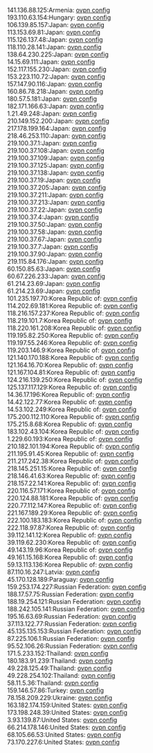 141.136.88.125:Armenia: [ovpn config](vpn/141_136_88_125.ovpn)  
193.110.63.154:Hungary: [ovpn config](vpn/193_110_63_154.ovpn)  
106.139.85.157:Japan: [ovpn config](vpn/106_139_85_157.ovpn)  
113.153.69.81:Japan: [ovpn config](vpn/113_153_69_81.ovpn)  
115.126.137.48:Japan: [ovpn config](vpn/115_126_137_48.ovpn)  
118.110.28.141:Japan: [ovpn config](vpn/118_110_28_141.ovpn)  
138.64.230.225:Japan: [ovpn config](vpn/138_64_230_225.ovpn)  
14.15.69.111:Japan: [ovpn config](vpn/14_15_69_111.ovpn)  
152.117.155.230:Japan: [ovpn config](vpn/152_117_155_230.ovpn)  
153.223.110.72:Japan: [ovpn config](vpn/153_223_110_72.ovpn)  
157.147.90.116:Japan: [ovpn config](vpn/157_147_90_116.ovpn)  
160.86.78.218:Japan: [ovpn config](vpn/160_86_78_218.ovpn)  
180.57.5.181:Japan: [ovpn config](vpn/180_57_5_181.ovpn)  
182.171.166.63:Japan: [ovpn config](vpn/182_171_166_63.ovpn)  
1.21.49.248:Japan: [ovpn config](vpn/1_21_49_248.ovpn)  
210.149.152.200:Japan: [ovpn config](vpn/210_149_152_200.ovpn)  
217.178.199.164:Japan: [ovpn config](vpn/217_178_199_164.ovpn)  
218.46.253.110:Japan: [ovpn config](vpn/218_46_253_110.ovpn)  
219.100.37.1:Japan: [ovpn config](vpn/219_100_37_1.ovpn)  
219.100.37.108:Japan: [ovpn config](vpn/219_100_37_108.ovpn)  
219.100.37.109:Japan: [ovpn config](vpn/219_100_37_109.ovpn)  
219.100.37.125:Japan: [ovpn config](vpn/219_100_37_125.ovpn)  
219.100.37.138:Japan: [ovpn config](vpn/219_100_37_138.ovpn)  
219.100.37.19:Japan: [ovpn config](vpn/219_100_37_19.ovpn)  
219.100.37.205:Japan: [ovpn config](vpn/219_100_37_205.ovpn)  
219.100.37.211:Japan: [ovpn config](vpn/219_100_37_211.ovpn)  
219.100.37.213:Japan: [ovpn config](vpn/219_100_37_213.ovpn)  
219.100.37.22:Japan: [ovpn config](vpn/219_100_37_22.ovpn)  
219.100.37.4:Japan: [ovpn config](vpn/219_100_37_4.ovpn)  
219.100.37.50:Japan: [ovpn config](vpn/219_100_37_50.ovpn)  
219.100.37.58:Japan: [ovpn config](vpn/219_100_37_58.ovpn)  
219.100.37.67:Japan: [ovpn config](vpn/219_100_37_67.ovpn)  
219.100.37.7:Japan: [ovpn config](vpn/219_100_37_7.ovpn)  
219.100.37.90:Japan: [ovpn config](vpn/219_100_37_90.ovpn)  
219.115.84.176:Japan: [ovpn config](vpn/219_115_84_176.ovpn)  
60.150.85.63:Japan: [ovpn config](vpn/60_150_85_63.ovpn)  
60.67.226.233:Japan: [ovpn config](vpn/60_67_226_233.ovpn)  
61.214.23.69:Japan: [ovpn config](vpn/61_214_23_69.ovpn)  
61.214.23.69:Japan: [ovpn config](vpn/61_214_23_69.ovpn)  
101.235.197.70:Korea Republic of: [ovpn config](vpn/101_235_197_70.ovpn)  
114.202.69.181:Korea Republic of: [ovpn config](vpn/114_202_69_181.ovpn)  
118.216.157.237:Korea Republic of: [ovpn config](vpn/118_216_157_237.ovpn)  
118.219.101.7:Korea Republic of: [ovpn config](vpn/118_219_101_7.ovpn)  
118.220.161.208:Korea Republic of: [ovpn config](vpn/118_220_161_208.ovpn)  
119.195.82.250:Korea Republic of: [ovpn config](vpn/119_195_82_250.ovpn)  
119.197.55.246:Korea Republic of: [ovpn config](vpn/119_197_55_246.ovpn)  
119.203.146.9:Korea Republic of: [ovpn config](vpn/119_203_146_9.ovpn)  
121.140.170.188:Korea Republic of: [ovpn config](vpn/121_140_170_188.ovpn)  
121.164.16.70:Korea Republic of: [ovpn config](vpn/121_164_16_70.ovpn)  
121.167.104.81:Korea Republic of: [ovpn config](vpn/121_167_104_81.ovpn)  
124.216.139.250:Korea Republic of: [ovpn config](vpn/124_216_139_250.ovpn)  
125.137.117.129:Korea Republic of: [ovpn config](vpn/125_137_117_129.ovpn)  
14.36.17.196:Korea Republic of: [ovpn config](vpn/14_36_17_196.ovpn)  
14.42.122.77:Korea Republic of: [ovpn config](vpn/14_42_122_77.ovpn)  
14.53.102.249:Korea Republic of: [ovpn config](vpn/14_53_102_249.ovpn)  
175.200.112.110:Korea Republic of: [ovpn config](vpn/175_200_112_110.ovpn)  
175.215.8.68:Korea Republic of: [ovpn config](vpn/175_215_8_68.ovpn)  
183.102.43.104:Korea Republic of: [ovpn config](vpn/183_102_43_104.ovpn)  
1.229.60.193:Korea Republic of: [ovpn config](vpn/1_229_60_193.ovpn)  
210.182.101.194:Korea Republic of: [ovpn config](vpn/210_182_101_194.ovpn)  
211.195.91.45:Korea Republic of: [ovpn config](vpn/211_195_91_45.ovpn)  
211.217.242.38:Korea Republic of: [ovpn config](vpn/211_217_242_38.ovpn)  
218.145.251.15:Korea Republic of: [ovpn config](vpn/218_145_251_15.ovpn)  
218.146.41.63:Korea Republic of: [ovpn config](vpn/218_146_41_63.ovpn)  
218.157.22.141:Korea Republic of: [ovpn config](vpn/218_157_22_141.ovpn)  
220.116.57.171:Korea Republic of: [ovpn config](vpn/220_116_57_171.ovpn)  
220.124.88.181:Korea Republic of: [ovpn config](vpn/220_124_88_181.ovpn)  
220.77.112.147:Korea Republic of: [ovpn config](vpn/220_77_112_147.ovpn)  
221.167.189.29:Korea Republic of: [ovpn config](vpn/221_167_189_29.ovpn)  
222.100.183.183:Korea Republic of: [ovpn config](vpn/222_100_183_183.ovpn)  
222.118.97.87:Korea Republic of: [ovpn config](vpn/222_118_97_87.ovpn)  
39.112.141.12:Korea Republic of: [ovpn config](vpn/39_112_141_12.ovpn)  
39.119.62.230:Korea Republic of: [ovpn config](vpn/39_119_62_230.ovpn)  
49.143.19.96:Korea Republic of: [ovpn config](vpn/49_143_19_96.ovpn)  
49.161.15.168:Korea Republic of: [ovpn config](vpn/49_161_15_168.ovpn)  
59.13.113.136:Korea Republic of: [ovpn config](vpn/59_13_113_136.ovpn)  
87.110.16.247:Latvia: [ovpn config](vpn/87_110_16_247.ovpn)  
45.170.128.189:Paraguay: [ovpn config](vpn/45_170_128_189.ovpn)  
159.253.174.227:Russian Federation: [ovpn config](vpn/159_253_174_227.ovpn)  
188.17.57.75:Russian Federation: [ovpn config](vpn/188_17_57_75.ovpn)  
188.19.254.121:Russian Federation: [ovpn config](vpn/188_19_254_121.ovpn)  
188.242.105.141:Russian Federation: [ovpn config](vpn/188_242_105_141.ovpn)  
195.16.63.69:Russian Federation: [ovpn config](vpn/195_16_63_69.ovpn)  
37.113.122.77:Russian Federation: [ovpn config](vpn/37_113_122_77.ovpn)  
45.135.135.153:Russian Federation: [ovpn config](vpn/45_135_135_153.ovpn)  
87.225.106.1:Russian Federation: [ovpn config](vpn/87_225_106_1.ovpn)  
95.52.106.26:Russian Federation: [ovpn config](vpn/95_52_106_26.ovpn)  
171.5.233.152:Thailand: [ovpn config](vpn/171_5_233_152.ovpn)  
180.183.91.239:Thailand: [ovpn config](vpn/180_183_91_239.ovpn)  
49.228.125.49:Thailand: [ovpn config](vpn/49_228_125_49.ovpn)  
49.228.254.102:Thailand: [ovpn config](vpn/49_228_254_102.ovpn)  
58.11.5.36:Thailand: [ovpn config](vpn/58_11_5_36.ovpn)  
159.146.57.86:Turkey: [ovpn config](vpn/159_146_57_86.ovpn)  
78.158.209.229:Ukraine: [ovpn config](vpn/78_158_209_229.ovpn)  
163.182.174.159:United States: [ovpn config](vpn/163_182_174_159.ovpn)  
173.198.248.39:United States: [ovpn config](vpn/173_198_248_39.ovpn)  
3.93.139.87:United States: [ovpn config](vpn/3_93_139_87.ovpn)  
66.214.178.146:United States: [ovpn config](vpn/66_214_178_146.ovpn)  
68.105.66.53:United States: [ovpn config](vpn/68_105_66_53.ovpn)  
73.170.227.6:United States: [ovpn config](vpn/73_170_227_6.ovpn)  
